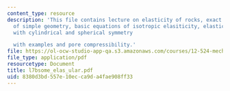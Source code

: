 ```yaml
---
content_type: resource
description: 'This file contains lecture on elasticity of rocks, exact elastic treatment
  of simple geometry, basic equations of isotropic elasiticity, elasticity in problems
  with cylindrical and spherical symmetry

  with examples and pore compressibility.'
file: https://ol-ocw-studio-app-qa.s3.amazonaws.com/courses/12-524-mechanical-properties-of-rocks-fall-2005/8380d3bd557e10ecca9da4fae908ff33_l7bsome_elas_ular.pdf
file_type: application/pdf
resourcetype: Document
title: l7bsome_elas_ular.pdf
uid: 8380d3bd-557e-10ec-ca9d-a4fae908ff33
---
```

